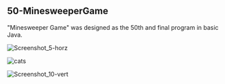 ## 50-MinesweeperGame

"Minesweeper Game" was designed as the 50th and final program in basic Java. 

![Screenshot_5-horz](https://user-images.githubusercontent.com/57245919/130941074-a852e3ae-831c-4225-bf04-457f7c879fb7.jpg)

![cats](https://user-images.githubusercontent.com/57245919/130941117-b4588954-78a5-4ee1-959e-0ef0c2d17869.jpg)


![Screenshot_10-vert](https://user-images.githubusercontent.com/57245919/130941782-11a12f88-d141-4b58-ba7a-e3484d1191af.jpg)

